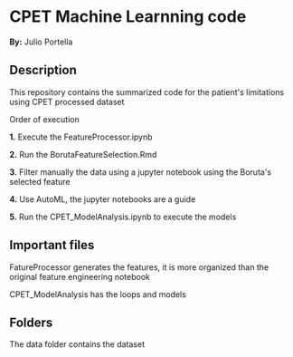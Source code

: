 # CPET Machine Learnning code

**By:** Julio Portella

## Description

This repository contains the summarized code for the patient's limitations using CPET processed dataset

Order of execution

**1.** Execute the FeatureProcessor.ipynb

**2.** Run the BorutaFeatureSelection.Rmd

**3.** Filter manually the data using a jupyter notebook using the Boruta's selected feature

**4.** Use AutoML, the jupyter notebooks are a guide

**5.** Run the CPET_ModelAnalysis.ipynb to execute the models

## Important files

FatureProcessor generates the features, it is more organized than the original feature engineering notebook

CPET_ModelAnalysis has the loops and models

## Folders

The data folder contains the dataset
